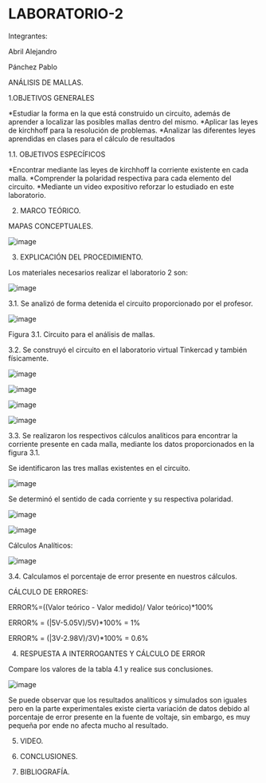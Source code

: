 # LABORATORIO-2

Integrantes: 

Abril Alejandro

Pánchez Pablo

ANÁLISIS DE MALLAS.

1.OBJETIVOS GENERALES

*Estudiar la forma en la que está construido un circuito, además de aprender a localizar las posibles mallas dentro del mismo.
*Aplicar las leyes de kirchhoff para la resolución de problemas.
*Analizar las diferentes leyes aprendidas en clases para el cálculo de resultados

1.1. OBJETIVOS ESPECÍFICOS

*Encontrar mediante las leyes de kirchhoff la corriente existente en cada malla.
*Comprender la polaridad respectiva para cada elemento del circuito.
*Mediante un video expositivo reforzar lo estudiado en este laboratorio.

2. MARCO TEÓRICO.

MAPAS CONCEPTUALES.

![image](https://user-images.githubusercontent.com/117920423/202639218-29b1147e-da66-41e6-bc0d-64f09375aa7d.png)


3. EXPLICACIÓN DEL PROCEDIMIENTO.

Los materiales necesarios realizar el laboratorio 2 son:

![image](https://user-images.githubusercontent.com/117920423/202619493-a6ef975d-ecba-4de0-a6ba-d0017b1a3429.png)

3.1. Se analizó de forma detenida el circuito  proporcionado por el profesor.

![image](https://user-images.githubusercontent.com/117920423/202619717-057954c3-4389-4e50-95f3-694e746e2551.png)

Figura 3.1. Circuito para el análisis de mallas.

3.2. Se construyó el circuito en el laboratorio virtual Tinkercad y también físicamente.

![image](https://user-images.githubusercontent.com/117920423/202632375-54e3f4d1-e84d-4977-afca-5e7755600423.png)

![image](https://user-images.githubusercontent.com/117920423/202632861-e4df229a-2d17-4074-a282-c898482f23f4.png)

![image](https://user-images.githubusercontent.com/117920423/202632932-84e358c4-b522-4e0d-837c-9e2e7f870d77.png)

![image](https://user-images.githubusercontent.com/117920423/202633019-9082f813-dd03-4518-a649-0077da5c9607.png)

3.3. Se realizaron los respectivos cálculos analíticos para encontrar la corriente presente en cada malla, mediante los datos proporcionados en la figura 3.1.

Se identificaron las tres mallas existentes en el circuito.

![image](https://user-images.githubusercontent.com/117920423/202634517-c6b37375-5108-4470-b416-e1c439ed46a2.png)

Se determinó el sentido de cada corriente y su respectiva polaridad.

![image](https://user-images.githubusercontent.com/117920423/202634580-940320a3-07d5-4ab5-9bd0-e8a694cc21c2.png)

![image](https://user-images.githubusercontent.com/117920423/202634655-9f019065-3ddf-42a8-a109-57684036cba2.png)

Cálculos Analíticos:

![image](https://user-images.githubusercontent.com/117920423/202634738-c607689e-cc43-4f69-ac71-5aacb86c6841.png)


3.4. Calculamos el porcentaje de error presente en nuestros cálculos.

CÁLCULO DE ERRORES:

ERROR%=((Valor teórico - Valor medido)/ Valor teórico)*100%

ERROR% = (|5V-5.05V)/5V)*100% = 1%

ERROR% = (|3V-2.98V)/3V)*100% = 0.6%

4. RESPUESTA A INTERROGANTES Y CÁLCULO DE ERROR

Compare los valores de la tabla 4.1 y realice sus conclusiones.

![image](https://user-images.githubusercontent.com/117920423/202640226-2cfbf5ec-b3ff-4804-948a-758de0952edd.png)

Se puede observar que los resultados analíticos y simulados son iguales pero en la parte experimentales existe cierta variación de datos debido al porcentaje de error presente en la fuente de voltaje, sin embargo, es muy pequeña por ende no afecta mucho al resultado.  

5. VIDEO.

6. CONCLUSIONES.

7. BIBLIOGRAFÍA.
















































